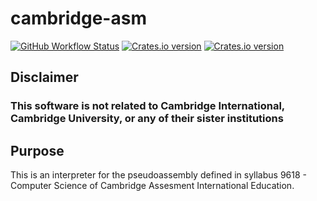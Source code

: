 # cambridge-asm

[![GitHub Workflow Status](https://img.shields.io/github/workflow/status/saadisave/cambridge-asm/Build?label=Build&logo=github)](https://github.com/SaadiSave/cambridge-asm/actions/workflows/rust.yml) [![Crates.io version](https://img.shields.io/crates/v/cambridge-asm)](https://crates.io/crates/cambridge-asm) [![Crates.io version](https://img.shields.io/crates/v/cambridge-asm?label=lib.rs)](https://lib.rs/crates/cambridge-asm)

## **Disclaimer**

### **This software is not related to Cambridge International, Cambridge University, or any of their sister institutions**

## Purpose

This is an interpreter for the pseudoassembly defined in syllabus 9618 - Computer Science of Cambridge Assesment International Education.
